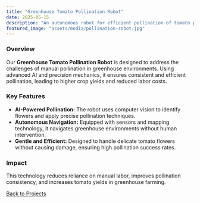 ```yaml
---
title: "Greenhouse Tomato Pollination Robot"
date: 2025-05-15
description: "An autonomous robot for efficient pollination of tomato plants in greenhouses."
featured_image: "assets/media/pollination-robot.jpg"
---
```


### Overview
Our **Greenhouse Tomato Pollination Robot** is designed to address the challenges of manual pollination in greenhouse environments. Using advanced AI and precision mechanics, it ensures consistent and efficient pollination, leading to higher crop yields and reduced labor costs.

### Key Features
- **AI-Powered Pollination:** The robot uses computer vision to identify flowers and apply precise pollination techniques.
- **Autonomous Navigation:** Equipped with sensors and mapping technology, it navigates greenhouse environments without human intervention.
- **Gentle and Efficient:** Designed to handle delicate tomato flowers without causing damage, ensuring high pollination success rates.

### Impact
This technology reduces reliance on manual labor, improves pollination consistency, and increases tomato yields in greenhouse farming.

[Back to Projects](/projects)